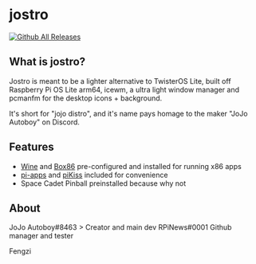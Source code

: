 # jostro

[![Github All Releases](https://img.shields.io/github/downloads/jostroOS/jostro/total.svg?style=for-the-badge&logo=raspberry-pi&color=760589)]()

## What is jostro?
Jostro is meant to be a lighter alternative to TwisterOS Lite, built off Raspberry Pi OS Lite arm64, icewm, a ultra light window manager and pcmanfm for the desktop icons + background.

It's short for "jojo distro", and it's name pays homage to the maker "JoJo Autoboy" on Discord.

## Features
- [Wine](https://www.winehq.org/) and [Box86](https://github.com/ptitSeb/box86) pre-configured and installed for running x86 apps
- [pi-apps](https://github.com/Botspot/pi-apps) and [piKiss](https://github.com/jmcerrejon/PiKISS) included for convenience
- Space Cadet Pinball preinstalled because why not

## About
JoJo Autoboy#8463 > Creator and main dev
RPiNews#0001 Github manager and tester

Fengzi
